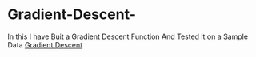 # Gradient-Descent-
In this I have Buit a Gradient Descent Function And Tested it on a Sample Data
[Gradient Descent](https://colab.research.google.com/drive/1Y9kFhZ1sU2iUDx2Y3YbCbSKEQzjdtXcw?authuser=0#scrollTo=FrvPpfwUC2XO)
